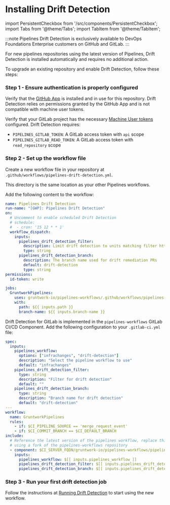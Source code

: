 # Installing Drift Detection

import PersistentCheckbox from '/src/components/PersistentCheckbox';
import Tabs from '@theme/Tabs';
import TabItem from '@theme/TabItem';

:::note
Pipelines Drift Detection is exclusively available to DevOps Foundations Enterprise customers on GitHub and GitLab.
:::

For new pipelines repositories using the latest version of Pipelines, Drift Detection is installed automatically and requires no additional action.

To upgrade an existing repository and enable Drift Detection, follow these steps:

### Step 1 - Ensure authentication is properly configured

<Tabs groupId="platform">
<TabItem value="github" label="GitHub">

Verify that the [GitHub App](/2.0/docs/pipelines/installation/viagithubapp) is installed and in use for this repository. Drift Detection relies on permissions granted by the GitHub App and is not compatible with machine user tokens.

<PersistentCheckbox id="install-drift-1" label="GitHub App In Use" />

</TabItem>
<TabItem value="gitlab" label="GitLab">

Verify that your GitLab project has the necessary [Machine User tokens](/2.0/docs/pipelines/installation/viamachineusers) configured. Drift Detection requires:
- `PIPELINES_GITLAB_TOKEN`: A GitLab access token with `api` scope
- `PIPELINES_GITLAB_READ_TOKEN`: A GitLab access token with `read_repository` scope

<PersistentCheckbox id="install-drift-1-gitlab" label="GitLab Machine User Tokens Configured" />

</TabItem>
</Tabs>

### Step 2 - Set up the workflow file

<Tabs groupId="platform">
<TabItem value="github" label="GitHub">

Create a new workflow file in your repository at `.github/workflows/pipelines-drift-detection.yml`.

This directory is the same location as your other Pipelines workflows.

Add the following content to the workflow:

```yml
name: Pipelines Drift Detection
run-name: "[GWP]: Pipelines Drift Detection"
on:
  # Uncomment to enable scheduled Drift Detection
  # schedule:
  #  - cron: '15 12 * * 1'
  workflow_dispatch:
    inputs:
      pipelines_drift_detection_filter:
        description: Limit drift detection to units matching filter https://docs.gruntwork.io/2.0/docs/pipelines/guides/running-drift-detection#drift-detection-filter
        type: string
      pipelines_drift_detection_branch:
        description: The branch name used for drift remediation PRs
        default: drift-detection
        type: string
permissions:
  id-token: write

jobs:
  GruntworkPipelines:
    uses: gruntwork-io/pipelines-workflows/.github/workflows/pipelines-drift-detection.yml@v3
    with:
      path: ${{ inputs.path }}
      branch-name: ${{ inputs.branch-name }}
```

<PersistentCheckbox id="install-drift-2" label="Workflow File Created" />

</TabItem>
<TabItem value="gitlab" label="GitLab">

Drift Detection for GitLab is implemented in the `pipelines-workflows` GitLab CI/CD Component. Add the following configuration to your `.gitlab-ci.yml` file:

```yml
spec:
  inputs:
    pipelines_workflow:
      options: ["infrachanges", "drift-detection"]
      description: "Select the pipeline workflow to use"
      default: "infrachanges"
    pipelines_drift_detection_filter:
      type: string
      description: "Filter for drift detection"
      default: ""
    pipelines_drift_detection_branch:
      type: string
      description: "Branch name for drift detection"
      default: "drift-detection"
---
workflow:
  name: GruntworkPipelines
  rules:
    - if: $CI_PIPELINE_SOURCE == 'merge_request_event'
    - if: $CI_COMMIT_BRANCH == $CI_DEFAULT_BRANCH
include:
  # Reference the latest version of the pipelines workflow, replace this path if you are
  # using a fork of the pipelines-workflows repository
  - component: $CI_SERVER_FQDN/gruntwork-io/pipelines-workflows/pipelines@v2
    inputs:
      pipelines_workflow: $[[ inputs.pipelines_workflow ]]
      pipelines_drift_detection_filter: $[[ inputs.pipelines_drift_detection_filter ]]
      pipelines_drift_detection_branch: $[[ inputs.pipelines_drift_detection_branch ]]
```

<PersistentCheckbox id="install-drift-2-gitlab" label="GitLab CI Configuration Updated" />

</TabItem>
</Tabs>

### Step 3 - Run your first drift detection job

Follow the instructions at [Running Drift Detection](/2.0/docs/pipelines/guides/running-drift-detection) to start using the new workflow.
